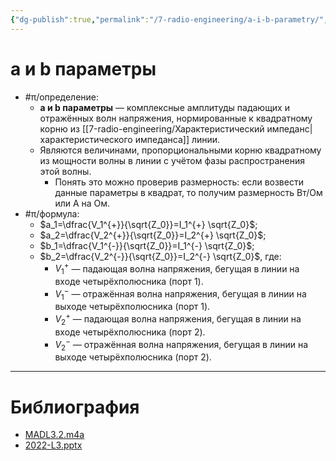 ```yaml
---
{"dg-publish":true,"permalink":"/7-radio-engineering/a-i-b-parametry/","title":"a и b параметры"}
---
```



# a и b параметры

- #π/определение:
	- **a и b параметры** — комплексные амплитуды падающих и отражённых волн напряжения, нормированные к квадратному корню из [[7-radio-engineering/Характеристический импеданс\|характеристического импеданса]] линии.
	- Являются величинами, пропорциональными корню квадратному из мощности волны в линии с учётом фазы распространения этой волны.
		- Понять это можно проверив размерность: если возвести данные параметры в квадрат, то получим размерность Вт/Ом или А на Ом.
- #π/формула:
	- $a_1=\dfrac{V_1^{+}}{\sqrt{Z_0}}=I_1^{+} \sqrt{Z_0}$;
	- $a_2=\dfrac{V_2^{+}}{\sqrt{Z_0}}=I_2^{+} \sqrt{Z_0}$;
	- $b_1=\dfrac{V_1^{-}}{\sqrt{Z_0}}=I_1^{-} \sqrt{Z_0}$;
	- $b_2=\dfrac{V_2^{-}}{\sqrt{Z_0}}=I_2^{-} \sqrt{Z_0}$, где:
		- $V_{1}^{+}$ — падающая волна напряжения, бегущая в линии на входе четырёхполюсника (порт 1).
		- $V_{1}^{-}$ — отражённая волна напряжения, бегущая в линии на выходе четырёхполюсника (порт 1).
		- $V_{2}^{+}$ — падающая волна напряжения, бегущая в линии на входе четырёхполюсника (порт 2).
		- $V_{2}^{-}$ — отражённая волна напряжения, бегущая в линии на выходе четырёхполюсника (порт 2).

---

# Библиография

- [MADL3.2.m4a](file:///C:%5CUsers%5CMojo%5CiCloudDrive%5C_university%5CIllarionov%5Clecture-recording%5CMADL3.2.m4a)
- [2022-L3.pptx](file:///C:%5CUsers%5CMojo%5CiCloudDrive%5C_university%5CIllarionov%5Clecture-presentations%5C2022-L3.pptx)
